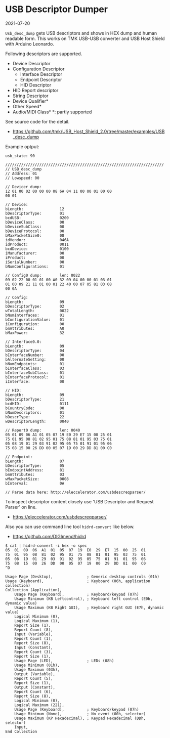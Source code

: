 USB Descriptor Dumper
=====================
2021-07-20

`Usb_desc_dump` gets USB descriptors and shows in HEX dump and human readable form.
This works on TMK USB-USB converter and USB Host Shield with Arduino Leonardo.


Following descriptors are supported.

- Device Descriptor
- Configuration Descriptor
    - Interface Descriptor
    - Endpoint Descriptor
    - HID Descriptor
- HID Report descriptor
- String Descriptor
- Device Qualifier*
- Other Speed*
- Audio/MIDI Class*
*: partly supported


See source code for the detail.

- https://github.com/tmk/USB_Host_Shield_2.0/tree/master/examples/USB_desc_dump



Example optput:

```
usb_state: 90

//////////////////////////////////////////////////////////////////////
// USB_desc_dump
// Address: 01
// Lowspeed: 00

// Devicer dump:
12 01 00 02 00 00 00 08 6A 04 11 00 00 01 00 00
00 01

// Device:
bLength:                12
bDescriptorType:        01
bcdUSB:                 0200
bDeviceClass:           00
bDeviceSubClass:        00
bDeviceProtocol:        00
bMaxPacketSize0:        08
idVendor:               046A
idProduct:              0011
bcdDevice:              0100
iManufacturer:          00
iProduct:               00
iSerialNumber:          00
bNumConfigurations:     01

// Config0 dump:        len: 0022
09 02 22 00 01 01 00 A0 32 09 04 00 00 01 03 01
01 00 09 21 11 01 00 01 22 40 00 07 05 81 03 08
00 0A

// Config:
bLength:                09
bDescriptorType:        02
wTotalLength:           0022
bNumInterfaces:         01
bConfigurationValue:    01
iConfiguration:         00
bmAttributes:           A0
bMaxPower:              32

// Interface0.0:
bLength:                09
bDescriptorType:        04
bInterfaceNumber:       00
bAlternateSetting:      00
bNumEndpoints:          01
bInterfaceClass:        03
bInterfaceSubClass:     01
bInterfaceProtocol:     01
iInterface:             00

// HID:
bLength:                09
bDescriptorType:        21
bcdHID:                 0111
bCountryCode:           00
bNumDescriptors:        01
bDescrType:             22
wDescriptorLength:      0040

// Report0 dump:        len: 0040
05 01 09 06 A1 01 05 07 19 E0 29 E7 15 00 25 01
75 01 95 08 81 02 95 01 75 08 81 01 95 03 75 01
05 08 19 01 29 03 91 02 95 05 75 01 91 01 95 06
75 08 15 00 26 DD 00 05 07 19 00 29 DD 81 00 C0

// Endpoint:
bLength:                07
bDescriptorType:        05
bEndpointAddress:       81
bmAttributes:           03
wMaxPacketSize:         0008
bInterval:              0A

// Parse data here: http://eleccelerator.com/usbdescreqparser/
```



To inspect descriptor content closely use 'USB Descriptor and Request Parser' on line.

- https://eleccelerator.com/usbdescreqparser/


Also you can use command line tool `hidrd-convert` like below.

- https://github.com/DIGImend/hidrd

```
$ cat | hidrd-convert -i hex -o spec
05  01  09  06  A1  01  05  07  19  E0  29  E7  15  00  25  01
75  01  95  08  81  02  95  01  75  08  81  01  95  03  75  01
05  08  19  01  29  03  91  02  95  05  75  01  91  01  95  06
75  08  15  00  26  DD  00  05  07  19  00  29  DD  81  00  C0
^D

Usage Page (Desktop),               ; Generic desktop controls (01h)
Usage (Keyboard),                   ; Keyboard (06h, application collection)
Collection (Application),
    Usage Page (Keyboard),          ; Keyboard/keypad (07h)
    Usage Minimum (KB Leftcontrol), ; Keyboard left control (E0h, dynamic value)
    Usage Maximum (KB Right GUI),   ; Keyboard right GUI (E7h, dynamic value)
    Logical Minimum (0),
    Logical Maximum (1),
    Report Size (1),
    Report Count (8),
    Input (Variable),
    Report Count (1),
    Report Size (8),
    Input (Constant),
    Report Count (3),
    Report Size (1),
    Usage Page (LED),               ; LEDs (08h)
    Usage Minimum (01h),
    Usage Maximum (03h),
    Output (Variable),
    Report Count (5),
    Report Size (1),
    Output (Constant),
    Report Count (6),
    Report Size (8),
    Logical Minimum (0),
    Logical Maximum (221),
    Usage Page (Keyboard),          ; Keyboard/keypad (07h)
    Usage Minimum (None),           ; No event (00h, selector)
    Usage Maximum (KP Hexadecimal), ; Keypad Hexadecimal (DDh, selector)
    Input,
End Collection
```

